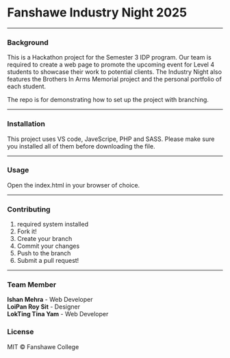 
# Fanshawe Industry Night 2025
***

### Background
This is a Hackathon project for the Semester 3 IDP program. Our team is required to create a web page to promote the upcoming event for Level 4 students to showcase their work to potential clients. The Industry Night also features the Brothers In Arms Memorial project and the personal portfolio of each student. 

The repo is for demonstrating how to set up the project with branching. 
***

### Installation
This project uses VS code, JaveScripe, PHP and SASS. Please make sure you installed all of them before downloading the file. 

***

### Usage 
Open the index.html in your browser of choice. 

***

### Contributing 
1. required system installed
2. Fork it!
3. Create your branch
4. Commit your changes
5. Push to the branch 
6. Submit a pull request! 

***

### Team Member
__Ishan Mehra__ - Web Developer  
__LoiPan Roy Sit__ - Designer   
__LokTing Tina Yam__ - Web Developer   

### License
MIT © Fanshawe College
